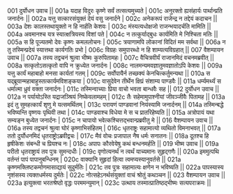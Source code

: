 001  	दुर्योधन उवाच ||
001a	यदाह विदुरः कृष्णे सर्वं तत्सत्यमुच्यते |
001c	अनुरक्तो ह्यसंहार्यः पार्थान्प्रति जनार्दनः ||
002a	यत्तु सत्कारसंयुक्तं देयं वसु जनार्दने |
002c	अनेकरूपं राजेन्द्र न तद्देयं कदाचन ||
003a	देशः कालस्तथायुक्तो न हि नार्हति केशवः |
003c	मंस्यत्यधोक्षजो राजन्भयादर्चति मामिति ||
004a	अवमानश्च यत्र स्यात्क्षत्रियस्य विशां पते |
004c	न तत्कुर्याद्बुधः कार्यमिति मे निश्चिता मतिः ||
005a	स हि पूज्यतमो देवः कृष्णः कमललोचनः |
005c	त्रयाणामपि लोकानां विदितं मम सर्वथा ||
006a	न तु तस्मिन्प्रदेयं स्यात्तथा कार्यगतिः प्रभो |
006c	विग्रहः समुपारब्धो न हि शाम्यत्यविग्रहात् ||
007  	वैशम्पायन उवाच ||
007a	तस्य तद्वचनं श्रुत्वा भीष्मः कुरुपितामहः |
007c	वैचित्रवीर्यं राजानमिदं वचनमब्रवीत् ||
008a	सत्कृतोऽसत्कृतो वापि न क्रुध्येत जनार्दनः |
008c	नालमन्यमवज्ञातुमवज्ञातोऽपि केशवः ||
009a	यत्तु कार्यं महाबाहो मनसा कार्यतां गतम् |
009c	सर्वोपायैर्न तच्छक्यं केनचित्कर्तुमन्यथा ||
010a	स यद्ब्रूयान्महाबाहुस्तत्कार्यमविशङ्कया |
010c	वासुदेवेन तीर्थेन क्षिप्रं संशाम्य पाण्डवैः ||
011a	धर्म्यमर्थ्यं स धर्मात्मा ध्रुवं वक्ता जनार्दनः |
011c	तस्मिन्वाच्याः प्रिया वाचो भवता बान्धवैः सह ||
012  	दुर्योधन उवाच ||
012a	न पर्यायोऽस्ति यद्राजञ्श्रियं निष्केवलामहम् |
012c	तैः सहेमामुपाश्नीयां जीवञ्जीवैः पितामह ||
013a	इदं तु सुमहत्कार्यं शृणु मे यत्समर्थितम् |
013c	परायणं पाण्डवानां नियंस्यामि जनार्दनम् ||
014a	तस्मिन्बद्धे भविष्यन्ति वृष्णयः पृथिवी तथा |
014c	पाण्डवाश्च विधेया मे स च प्रातरिहेष्यति ||
015a	अत्रोपायं यथा सम्यङ्न बुध्येत जनार्दनः |
015c	न चापायो भवेत्कश्चित्तद्भवान्प्रब्रवीतु मे ||
016  	वैशम्पायन उवाच || 
016a	तस्य तद्वचनं श्रुत्वा घोरं कृष्णाभिसंहितम् |
016c	धृतराष्ट्रः सहामात्यो व्यथितो विमनाभवत् ||
017a	ततो दुर्योधनमिदं धृतराष्ट्रोऽब्रवीद्वचः |
017c	मैवं वोचः प्रजापाल नैष धर्मः सनातनः ||
018a	दूतश्च हि हृषीकेशः संबन्धी च प्रियश्च नः |
018c	अपापः कौरवेयेषु कथं बन्धनमर्हति ||
019  	भीष्म उवाच ||
019a	परीतो धृतराष्ट्रायं तव पुत्रः सुमन्दधीः |
019c	वृणोत्यनर्थं न त्वर्थं याच्यमानः सुहृद्गणैः ||
020a	इममुत्पथि वर्तन्तं पापं पापानुबन्धिनम् |
020c	वाक्यानि सुहृदां हित्वा त्वमप्यस्यानुवर्तसे ||
021a	कृष्णमक्लिष्टकर्माणमासाद्यायं सुदुर्मतिः |
021c	तव पुत्रः सहामात्यः क्षणेन न भविष्यति ||
022a	पापस्यास्य नृशंसस्य त्यक्तधर्मस्य दुर्मतेः |
022c	नोत्सहेऽनर्थसंयुक्तां वाचं श्रोतुं कथञ्चन ||
023  	वैशम्पायन उवाच ||
023a	इत्युक्त्वा भरतश्रेष्ठो वृद्धः परममन्युमान् |
023c	उत्थाय तस्मात्प्रातिष्ठद्भीष्मः सत्यपराक्रमः ||

